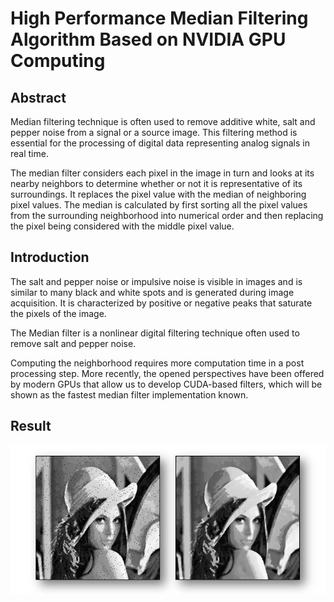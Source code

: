 # High Performance Median Filtering Algorithm Based on NVIDIA GPU Computing

## Abstract

Median filtering technique is often used to remove additive white, salt and pepper noise from a signal or a source image. This filtering method is essential for the processing of digital data representing analog signals in real time.

The median filter considers each pixel in the image in turn and looks at its nearby neighbors to determine whether or not it is representative of its surroundings. It replaces the pixel value with the median of neighboring pixel values. The median is calculated by first sorting all the pixel values from the surrounding neighborhood into numerical order and then replacing the pixel being considered with the middle pixel value.

## Introduction

The salt and pepper noise or impulsive noise is visible in images and is similar to many black and white spots and is generated during image acquisition. It is characterized by positive or negative peaks that saturate the pixels of the image.

The Median filter is a nonlinear digital filtering technique often used to remove salt and pepper noise. 

Computing the neighborhood requires more computation time in a post processing step. More recently, the opened perspectives have been offered by modern GPUs that allow us to develop CUDA-based filters, which will be shown as the fastest median filter implementation known.


## Result

<p align="center">
  <img src="https://github.com/detel/Median-Filtering-GPU/blob/master/InputOutput.jpeg" />
</p>
